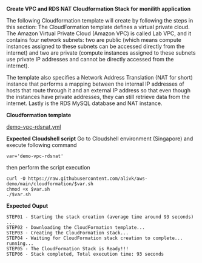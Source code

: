 **Create VPC and RDS NAT Cloudformation Stack for monilith application**

The following Cloudformation template will create by following the steps in this section:
The CloudFormation template defines a virtual private cloud. 
The Amazon Virtual Private Cloud (Amazon VPC) is called Lab VPC, 
and it contains four network subnets: 
two are public (which means compute instances assigned to these subnets can be accessed directly from the internet)
and two are private (compute instances assigned to these subnets use private IP addresses and cannot be directly accessed from the internet). 

The template also specifies a Network Address Translation (NAT for short) instance
that performs a mapping between the internal IP addresses of hosts that route through it
and an external IP address so that even though the instances have private addresses,
they can still retrieve data from the internet. 
Lastly is the RDS MySQL database and NAT instance.

**Cloudformation template**

[demo-vpc-rdsnat.yml](demo-vpc-rdsnat.yml)

**Expected Cloudshell script**
Go to Cloudshell environment (Singapore) and execute following command
```
var='demo-vpc-rdsnat'
```
then perform the script execution

```
curl -O https://raw.githubusercontent.com/alivk/aws-demo/main/cloudformation/$var.sh
chmod +x $var.sh
./$var.sh
```

**Expected Ouput**
```
STEP01 - Starting the stack creation (average time around 93 seconds) ...
STEP02 - Downloading the CloudFormation template...
STEP03 - Creating the CloudFormation stack...
STEP04 - Waiting for CloudFormation stack creation to complete... running... 
STEP05 - The CloudFormation Stack is Ready!!!
STEP06 - Stack completed, Total execution time: 93 seconds
```
